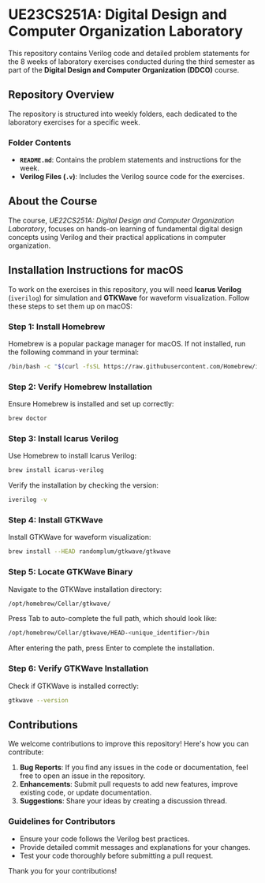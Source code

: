 # UE23CS251A: Digital Design and Computer Organization Laboratory

This repository contains Verilog code and detailed problem statements for the 8 weeks of laboratory exercises conducted during the third semester as part of the **Digital Design and Computer Organization (DDCO)** course.

## Repository Overview

The repository is structured into weekly folders, each dedicated to the laboratory exercises for a specific week.

### Folder Contents

- **`README.md`**: Contains the problem statements and instructions for the week.
- **Verilog Files (`.v`)**: Includes the Verilog source code for the exercises.

## About the Course

The course, _UE22CS251A: Digital Design and Computer Organization Laboratory_, focuses on hands-on learning of fundamental digital design concepts using Verilog and their practical applications in computer organization.

## Installation Instructions for macOS

To work on the exercises in this repository, you will need **Icarus Verilog** (`iverilog`) for simulation and **GTKWave** for waveform visualization. Follow these steps to set them up on macOS:

### Step 1: Install Homebrew

Homebrew is a popular package manager for macOS. If not installed, run the following command in your terminal:

```bash
/bin/bash -c "$(curl -fsSL https://raw.githubusercontent.com/Homebrew/install/HEAD/install.sh)"
```

### Step 2: Verify Homebrew Installation

Ensure Homebrew is installed and set up correctly:

```bash
brew doctor
```

### Step 3: Install Icarus Verilog

Use Homebrew to install Icarus Verilog:

```bash
brew install icarus-verilog
```

Verify the installation by checking the version:

```bash
iverilog -v
```

### Step 4: Install GTKWave

Install GTKWave for waveform visualization:

```bash
brew install --HEAD randomplum/gtkwave/gtkwave
```

### Step 5: Locate GTKWave Binary

Navigate to the GTKWave installation directory:

```bash
/opt/homebrew/Cellar/gtkwave/
```

Press Tab to auto-complete the full path, which should look like:

```bash
/opt/homebrew/Cellar/gtkwave/HEAD-<unique_identifier>/bin
```

After entering the path, press Enter to complete the installation.

### Step 6: Verify GTKWave Installation

Check if GTKWave is installed correctly:

```bash
gtkwave --version
```

## Contributions

We welcome contributions to improve this repository! Here's how you can contribute:

1. **Bug Reports**: If you find any issues in the code or documentation, feel free to open an issue in the repository.
2. **Enhancements**: Submit pull requests to add new features, improve existing code, or update documentation.
3. **Suggestions**: Share your ideas by creating a discussion thread.

### Guidelines for Contributors

- Ensure your code follows the Verilog best practices.
- Provide detailed commit messages and explanations for your changes.
- Test your code thoroughly before submitting a pull request.

Thank you for your contributions!
